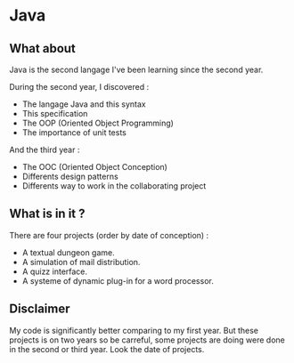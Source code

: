 # Java


## What about

Java is the second langage I've been learning since the second year.

During the second year, I discovered :
- The langage Java and this syntax
- This specification
- The OOP (Oriented Object Programming)
- The importance of unit tests

And the third year : 
- The OOC (Oriented Object Conception)
- Differents design patterns 
- Differents way to work in the collaborating project


## What is in it ?

There are four projects (order by date of conception) :
- A textual dungeon game.
- A simulation of mail distribution.
- A quizz interface.
- A systeme of dynamic plug-in for a word processor.



## Disclaimer

My code is significantly better comparing to my first year. But these projects 
is on two years so be carreful, some projects are doing were done in the second 
or third year.
Look the date of projects.